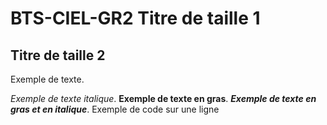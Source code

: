 # BTS-CIEL-GR2 Titre de taille 1
## Titre de taille 2

Exemple de texte.

*Exemple de texte italique*. **Exemple de texte en gras**. ***Exemple de texte en gras et en italique***.
Exemple de code sur une ligne
